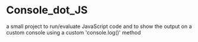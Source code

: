# Console_dot_JS
a small project to run/evaluate JavaScript code and to show the output on a custom console using a custom 'console.log()' method
